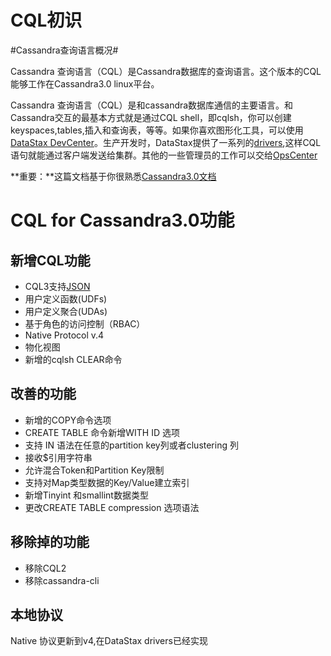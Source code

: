 # CQL初识 #

#Cassandra查询语言概况#

Cassandra 查询语言（CQL）是Cassandra数据库的查询语言。这个版本的CQL能够工作在Cassandra3.0 linux平台。

Cassandra 查询语言（CQL）是和cassandra数据库通信的主要语言。和Cassandra交互的最基本方式就是通过CQL shell，即cqlsh，你可以创建keyspaces,tables,插入和查询表，等等。如果你喜欢图形化工具，可以使用[DataStax DevCenter](http://docs.datastax.com/en/developer/devcenter/doc/devcenter/features.html)。生产开发时，DataStax提供了一系列的[drivers](http://docs.datastax.com/en/developer/driver-matrix/doc/common/driverMatrix.html),这样CQL语句就能通过客户端发送给集群。其他的一些管理员的工作可以交给[OpsCenter](http://docs.datastax.com/en/latest-opsc/)

**重要：**这篇文档基于你很熟悉[Cassandra3.0文档](http://docs.datastax.com/en/cassandra/3.0/cassandra/cassandraAbout.html)

# CQL for Cassandra3.0功能 #

## 新增CQL功能 ##

- CQL3支持[JSON](http://docs.datastax.com/en/cql/3.3/cql/cql_using/useInsertJSON.html)
- 用户定义函数(UDFs)
- 用户定义聚合(UDAs)
- 基于角色的访问控制（RBAC）
- Native Protocol v.4
- 物化视图
- 新增的cqlsh CLEAR命令

## 改善的功能 ##

- 新增的COPY命令选项
- CREATE TABLE 命令新增WITH ID 选项
- 支持 IN 语法在任意的partition key列或者clustering 列
- 接收$引用字符串
- 允许混合Token和Partition Key限制
- 支持对Map类型数据的Key/Value建立索引
- 新增Tinyint 和smallint数据类型
- 更改CREATE TABLE compression 选项语法

## 移除掉的功能 ##

- 移除CQL2
- 移除cassandra-cli

## 本地协议 ##

Native 协议更新到v4,在DataStax drivers已经实现